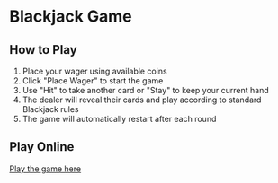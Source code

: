 # Blackjack Game

## How to Play

1. Place your wager using available coins
2. Click "Place Wager" to start the game
3. Use "Hit" to take another card or "Stay" to keep your current hand
4. The dealer will reveal their cards and play according to standard Blackjack rules
5. The game will automatically restart after each round

## Play Online
[Play the game here](https://emilyynorton.github.io/BlackJack/)
